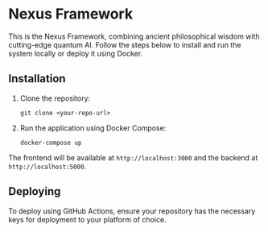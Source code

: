 # Nexus Framework

This is the Nexus Framework, combining ancient philosophical wisdom with cutting-edge quantum AI. Follow the steps below to install and run the system locally or deploy it using Docker.

## Installation

1. Clone the repository:
    ```
    git clone <your-repo-url>
    ```

2. Run the application using Docker Compose:
    ```
    docker-compose up
    ```

The frontend will be available at `http://localhost:3000` and the backend at `http://localhost:5000`.

## Deploying

To deploy using GitHub Actions, ensure your repository has the necessary keys for deployment to your platform of choice.
